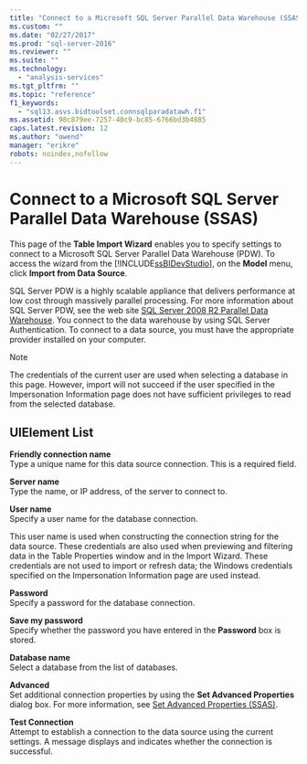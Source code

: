 ```yaml
---
title: "Connect to a Microsoft SQL Server Parallel Data Warehouse (SSAS) | Microsoft Docs"
ms.custom: ""
ms.date: "02/27/2017"
ms.prod: "sql-server-2016"
ms.reviewer: ""
ms.suite: ""
ms.technology: 
  - "analysis-services"
ms.tgt_pltfrm: ""
ms.topic: "reference"
f1_keywords: 
  - "sql13.asvs.bidtoolset.connsqlparadatawh.f1"
ms.assetid: 98c879ee-7257-40c9-bc85-6766bd3b4885
caps.latest.revision: 12
ms.author: "owend"
manager: "erikre"
robots: noindex,nofollow
---
```

# Connect to a Microsoft SQL Server Parallel Data Warehouse (SSAS)
  This page of the **Table Import Wizard** enables you to specify settings to connect to a Microsoft SQL Server Parallel Data Warehouse (PDW). To access the wizard from the [!INCLUDE[ssBIDevStudio](../a9notintoc/includes/ssbidevstudio-md.md)], on the **Model** menu, click **Import from Data Source**.  
  
 SQL Server PDW is a highly scalable appliance that delivers performance at low cost through massively parallel processing. For more information about SQL Server PDW, see the web site [SQL Server 2008 R2 Parallel Data Warehouse](http://go.microsoft.com/fwlink/?LinkId=150895). You connect to the data warehouse by using SQL Server Authentication. To connect to a data source, you must have the appropriate provider installed on your computer.  
  
> [!NOTE]  
>  The credentials of the current user are used when selecting a database in this page. However, import will not succeed if the user specified in the Impersonation Information page does not have sufficient privileges to read from the selected database.  
  
## UIElement List  
 **Friendly connection name**  
 Type a unique name for this data source connection. This is a required field.  
  
 **Server name**  
 Type the name, or IP address, of the server to connect to.  
  
 **User name**  
 Specify a user name for the database connection.  
  
 This user name is used when constructing the connection string for the data source. These credentials are also used when previewing and filtering data in the Table Properties window and in the Import Wizard. These credentials are not used to import or refresh data; the Windows credentials specified on the Impersonation Information page are used instead.  
  
 **Password**  
 Specify a password for the database connection.  
  
 **Save my password**  
 Specify whether the password you have entered in the **Password** box is stored.  
  
 **Database name**  
 Select a database from the list of databases.  
  
 **Advanced**  
 Set additional connection properties by using the **Set Advanced Properties** dialog box. For more information, see [Set Advanced Properties &#40;SSAS&#41;](../a9retired/set-advanced-properties-ssas.md).  
  
 **Test Connection**  
 Attempt to establish a connection to the data source using the current settings. A message displays and indicates whether the connection is successful.  
  
  